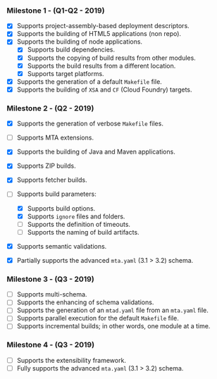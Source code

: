 ### Milestone 1  - (Q1-Q2 - 2019)

 - [x] Supports project-assembly-based deployment descriptors.
 - [x] Supports the building of HTML5 applications (non repo).
 - [x] Supports the building of node applications.
    - [x] Supports build dependencies.
    - [x] Supports the copying of build results from other modules.
    - [x] Supports the build results from a different location.
    - [x] Supports target platforms.
 - [x] Supports the generation of a default `Makefile` file.
 - [x] Supports the building of `XSA` and `CF` (Cloud Foundry) targets.

### Milestone 2 - (Q2 - 2019)

  - [x] Supports the generation of verbose `Makefile` files.
  - [ ] Supports MTA extensions.
  - [x] Supports the building of Java and Maven applications.
  - [x] Supports ZIP builds.
  - [x] Supports fetcher builds.
  - [ ] Supports build parameters:
    - [x] Supports build options.
    - [x] Supports `ignore` files and folders.
    - [ ] Supports the definition of timeouts.
    - [ ] Supports the naming of build artifacts.
  - [x] Supports semantic validations.
  - [x] Partially supports the advanced `mta.yaml` (3.1 > 3.2) schema.


###  Milestone 3 - (Q3 - 2019) 
 
  - [ ] Supports multi-schema.
  - [ ] Supports the enhancing of schema validations.
  - [ ] Supports the generation of an `mtad.yaml` file from an `mta.yaml` file.
  - [ ] Supports parallel execution for the default `Makefile` file.
  - [ ] Supports incremental builds; in other words, one module at a time.

###  Milestone 4 - (Q3 - 2019)

 - [ ] Supports the extensibility framework.
 - [ ] Fully supports the advanced `mta.yaml` (3.1 > 3.2) schema.